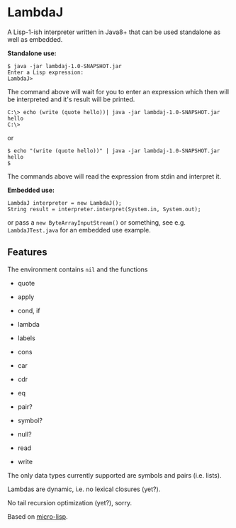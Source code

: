 # LambdaJ

A Lisp-1-ish interpreter written in Java8+ that can be used
standalone as well as embedded.

**Standalone use:**

    $ java -jar lambdaj-1.0-SNAPSHOT.jar
    Enter a Lisp expression:
    LambdaJ>

The command above will wait for you to enter an expression which then will be interpreted and it's result will be printed.

    C:\> echo (write (quote hello))| java -jar lambdaj-1.0-SNAPSHOT.jar
    hello
    C:\>
    
or

    $ echo "(write (quote hello))" | java -jar lambdaj-1.0-SNAPSHOT.jar
    hello
    $

The commands above will read the expression from stdin and interpret it.

**Embedded use:**

    LambdaJ interpreter = new LambdaJ();
    String result = interpreter.interpret(System.in, System.out);

or pass a `new ByteArrayInputStream()` or something,
see e.g. `LambdaJTest.java` for an embedded use example.

## Features
The environment contains `nil` and the functions

* quote
* apply
* cond, if
* lambda
* labels
 
* cons
* car
* cdr
* eq
* pair?
* symbol?
* null?
* read
* write

The only data types currently supported are symbols and pairs (i.e. lists).

Lambdas are dynamic, i.e. no lexical closures (yet?).

No tail recursion optimization (yet?), sorry.

Based on [micro-lisp](https://github.com/carld/micro-lisp).

